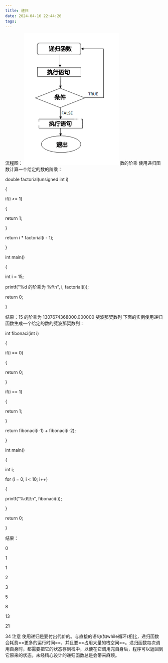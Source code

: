 ```yaml
---
title: 递归
date: 2024-04-16 22:44:26
tags: 
---
```


流程图：
![image1](Zassets/25e8249c0f3044b5baffdf273c208ae1.png)
数的阶乘
使用递归函数计算一个给定的数的阶乘：

double factorial(unsigned int i)

{

if(i \<= 1)

{

return 1;

}

return i \* factorial(i - 1);

}

int main()

{

int i = 15;

printf("%d 的阶乘为 %f\n", i, factorial(i));

return 0;

}

结果：15 的阶乘为 1307674368000.000000
斐波那契数列
下面的实例使用递归函数生成一个给定的数的斐波那契数列：

int fibonaci(int i)

{

if(i == 0)

{

return 0;

}

if(i == 1)

{

return 1;

}

return fibonaci(i-1) + fibonaci(i-2);

}

int main()

{

int i;

for (i = 0; i \< 10; i++)

{

printf("%d\t\n", fibonaci(i));

}

return 0;

}

结果：

0

1

1

2

3

5

8

13

21

34
注意
使用递归是要付出代价的。与直接的语句(如while循环)相比，递归函数会耗费==更多的运行时间==，并且要==占用大量的栈空间==。递归函数每次调用自身时，都需要把它的状态存到栈中，以便在它调用完自身后，程序可以返回到它原来的状态。未经精心设计的递归函数总是会带来麻烦。

